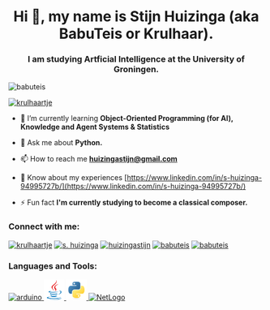 <h1 align="center">Hi 👋, my name is Stijn Huizinga (aka BabuTeis or Krulhaar).</h1>
<h3 align="center">I am studying Artficial Intelligence at the University of Groningen.</h3>

<p align="left"> <img src="https://komarev.com/ghpvc/?username=babuteis&label=Profile%20views&color=0e75b6&style=flat" alt="babuteis" /> </p>

<p align="left"> <a href="https://twitter.com/krulhaartje" target="blank"><img src="https://img.shields.io/twitter/follow/krulhaartje?logo=twitter&style=for-the-badge" alt="krulhaartje" /></a> </p>

- 🌱 I’m currently learning **Object-Oriented Programming (for AI), Knowledge and Agent Systems & Statistics**

- 💬 Ask me about **Python.**

- 📫 How to reach me **huizingastijn@gmail.com**

- 📄 Know about my experiences [https://www.linkedin.com/in/s-huizinga-94995727b/](https://www.linkedin.com/in/s-huizinga-94995727b/)

- ⚡ Fun fact **I'm currently studying to become a classical composer.**

<h3 align="left">Connect with me:</h3>
<p align="left">
<a href="https://twitter.com/krulhaartje" target="blank"><img align="center" src="https://raw.githubusercontent.com/rahuldkjain/github-profile-readme-generator/master/src/images/icons/Social/twitter.svg" alt="krulhaartje" height="30" width="40" /></a>
<a href="https://linkedin.com/in/s. huizinga" target="blank"><img align="center" src="https://raw.githubusercontent.com/rahuldkjain/github-profile-readme-generator/master/src/images/icons/Social/linked-in-alt.svg" alt="s. huizinga" height="30" width="40" /></a>
<a href="https://instagram.com/huizingastijn" target="blank"><img align="center" src="https://raw.githubusercontent.com/rahuldkjain/github-profile-readme-generator/master/src/images/icons/Social/instagram.svg" alt="huizingastijn" height="30" width="40" /></a>
<a href="https://www.leetcode.com/babuteis" target="blank"><img align="center" src="https://raw.githubusercontent.com/rahuldkjain/github-profile-readme-generator/master/src/images/icons/Social/leet-code.svg" alt="babuteis" height="30" width="40" /></a>
<a href="https://discord.gg/babuteis" target="blank"><img align="center" src="https://raw.githubusercontent.com/rahuldkjain/github-profile-readme-generator/master/src/images/icons/Social/discord.svg" alt="babuteis" height="30" width="40" /></a>
</p>

<h3 align="left">Languages and Tools:</h3>
<p align="left"> 
  <a href="https://www.arduino.cc/" target="_blank" rel="noreferrer"> 
    <img src="https://cdn.worldvectorlogo.com/logos/arduino-1.svg" alt="arduino" width="40" height="40"/> 
  </a> 
  <a href="https://www.java.com" target="_blank" rel="noreferrer"> 
    <img src="https://raw.githubusercontent.com/devicons/devicon/master/icons/java/java-original.svg" alt="java" width="40" height="40"/> 
  </a> 
  <a href="https://www.python.org" target="_blank" rel="noreferrer"> 
    <img src="https://raw.githubusercontent.com/devicons/devicon/master/icons/python/python-original.svg" alt="python" width="40" height="40"/> 
  </a> 
  <a href="https://ccl.northwestern.edu/netlogo/" target="_blank" rel="noreferrer"> 
    <img src="https://netlogoweb.org/assets/images/desktopicon.png" alt="NetLogo" width="40" height="40"/> 
  </a> 
</p>

